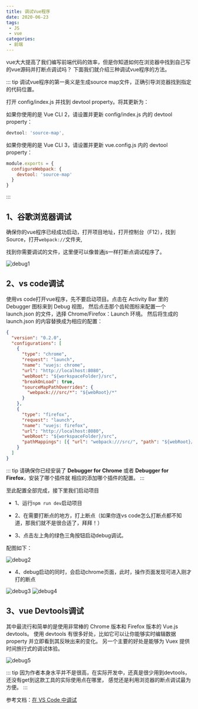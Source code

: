 ```yaml
---
title: 调试Vue程序
date: 2020-06-23
tags:
 - JS
 - vue
categories:
 - 前端
---
```


vue大大提高了我们编写前端代码的效率，但是你知道如何在浏览器中找到自己写的vue源码并打断点调试吗？
下面我们就介绍三种调试vue程序的方法。

::: tip
调试vue程序的第一奥义是生成source map文件，正确引导浏览器找到指定的代码位置。

打开 config/index.js 并找到 devtool property。将其更新为：

如果你使用的是 Vue CLI 2，请设置并更新 config/index.js 内的 devtool property：
```js
devtool: 'source-map',
```
如果你使用的是 Vue CLI 3，请设置并更新 vue.config.js 内的 devtool property：
```js
module.exports = {
  configureWebpack: {
    devtool: 'source-map'
  }
}
```
:::

## 1、谷歌浏览器调试

确保你的vue程序已经成功启动，打开项目地址，打开控制台（F12），找到Source，打开```webpack://```文件夹,

找到你需要调试的文件，这里便可以像普通js一样打断点调试程序了。

![debug1](~@Front/Vue/images/debug1.png)

## 2、vs code调试
使用vs code打开vue程序，先不要启动项目。点击在 Activity Bar 里的 Debugger 图标来到 Debug 视图，
然后点击那个齿轮图标来配置一个 launch.json 的文件，选择 Chrome/Firefox：Launch 环境。
然后将生成的 launch.json 的内容替换成为相应的配置：

```json
{
  "version": "0.2.0",
  "configurations": [
    {
      "type": "chrome",
      "request": "launch",
      "name": "vuejs: chrome",
      "url": "http://localhost:8080",
      "webRoot": "${workspaceFolder}/src",
      "breakOnLoad": true,
      "sourceMapPathOverrides": {
        "webpack:///src/*": "${webRoot}/*"
      }
    },
    {
      "type": "firefox",
      "request": "launch",
      "name": "vuejs: firefox",
      "url": "http://localhost:8080",
      "webRoot": "${workspaceFolder}/src",
      "pathMappings": [{ "url": "webpack:///src/", "path": "${webRoot}/" }]
    }
  ]
}
```
::: tip
请确保你已经安装了 **Debugger for Chrome** 或者 **Debugger for Firefox**，安装了哪个插件就
相应的添加哪个插件的配置。
:::

至此配置全部完成，接下里我们启动项目
* 1、运行```npm run dev```启动项目

* 2、在需要打断点的地方，打上断点（如果你连vs code怎么打断点都不知道，那我们就不是很合适了，拜拜！）

* 3、点击左上角的绿色三角按钮启动debug调试。

配图如下：

![debug2](~@Front/Vue/images/debug2.png)

* 4、debug启动的同时，会启动chrome页面，此时，操作页面发现可进入刚才打的断点

![debug3](~@Front/Vue/images/debug3.png)
![debug4](~@Front/Vue/images/debug4.png)


## 3、vue Devtools调试

其中最流行和简单的是使用非常棒的 Chrome 版本和 Firefox 版本的 Vue.js devtools。
使用 devtools 有很多好处，比如它可以让你能够实时编辑数据 property 并立即看到其反映出来的变化。
另一个主要的好处是能够为 Vuex 提供时间旅行式的调试体验。

![debug5](~@Front/Vue/images/debug5.gif)

::: tip
因为作者本身水平并不是很高，在实际开发中，还真是很少用到devtools，还没有get到这款工具的实际使用点在哪里，
感觉还是利用浏览器的断点调试最为方便。
:::

参考文档：[在 VS Code 中调试](https://cn.vuejs.org/v2/cookbook/debugging-in-vscode.html)